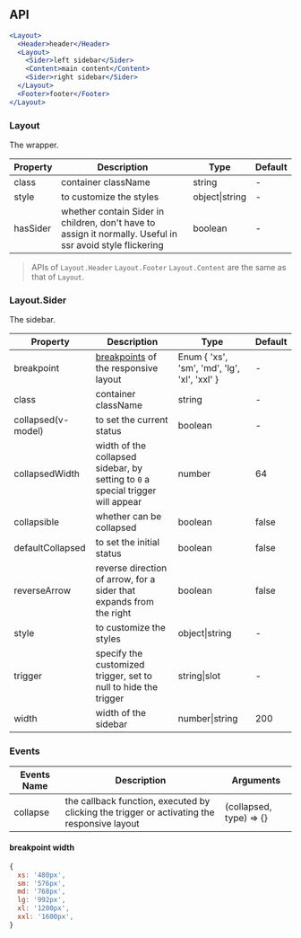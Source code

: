 
## API

```jsx
<Layout>
  <Header>header</Header>
  <Layout>
    <Sider>left sidebar</Sider>
    <Content>main content</Content>
    <Sider>right sidebar</Sider>
  </Layout>
  <Footer>footer</Footer>
</Layout>
```

### Layout

The wrapper.

| Property | Description | Type | Default |
| -------- | ----------- | ---- | ------- |
| class | container className | string | - |
| style | to customize the styles | object\|string | - |
| hasSider | whether contain Sider in children, don't have to assign it normally. Useful in ssr avoid style flickering | boolean | - |

> APIs of `Layout.Header` `Layout.Footer` `Layout.Content` are the same as that of `Layout`.

### Layout.Sider

The sidebar.

| Property | Description | Type | Default |
| -------- | ----------- | ---- | ------- |
| breakpoint | [breakpoints](/components/grid#api) of the responsive layout | Enum { 'xs', 'sm', 'md', 'lg', 'xl', 'xxl' } | - |
| class | container className | string | - |
| collapsed(v-model) | to set the current status | boolean | - |
| collapsedWidth | width of the collapsed sidebar, by setting to `0` a special trigger will appear | number | 64 |
| collapsible | whether can be collapsed | boolean | false |
| defaultCollapsed | to set the initial status | boolean | false |
| reverseArrow | reverse direction of arrow, for a sider that expands from the right | boolean | false |
| style | to customize the styles | object\|string | - |
| trigger | specify the customized trigger, set to null to hide the trigger | string\|slot | - |
| width | width of the sidebar | number\|string | 200 |

### Events
| Events Name | Description | Arguments |
| --- | --- | --- |
| collapse | the callback function, executed by clicking the trigger or activating the responsive layout | (collapsed, type) => {} |

#### breakpoint width

```js
{
  xs: '480px',
  sm: '576px',
  md: '768px',
  lg: '992px',
  xl: '1200px',
  xxl: '1600px',
}
```
